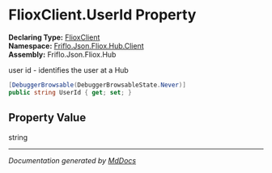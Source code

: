 ﻿<!--  
  <auto-generated>   
    The contents of this file were generated by a tool.  
    Changes to this file may be list if the file is regenerated  
  </auto-generated>   
-->

# FlioxClient.UserId Property

**Declaring Type:** [FlioxClient](../index.md)  
**Namespace:** [Friflo.Json.Fliox.Hub.Client](../../index.md)  
**Assembly:** Friflo.Json.Fliox.Hub

user id \- identifies the user at a Hub

```csharp
[DebuggerBrowsable(DebuggerBrowsableState.Never)]
public string UserId { get; set; }
```

## Property Value

string

___

*Documentation generated by [MdDocs](https://github.com/ap0llo/mddocs)*
